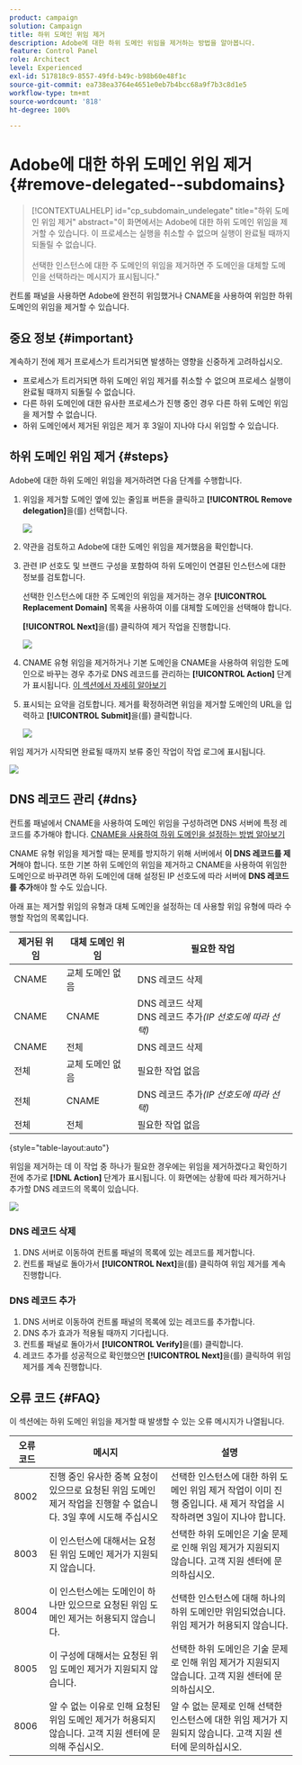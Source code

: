 ```yaml
---
product: campaign
solution: Campaign
title: 하위 도메인 위임 제거
description: Adobe에 대한 하위 도메인 위임을 제거하는 방법을 알아봅니다.
feature: Control Panel
role: Architect
level: Experienced
exl-id: 517818c9-8557-49fd-b49c-b98b60e48f1c
source-git-commit: ea738ea3764e4651e0eb7b4bcc68a9f7b3c8d1e5
workflow-type: tm+mt
source-wordcount: '818'
ht-degree: 100%

---
```


# Adobe에 대한 하위 도메인 위임 제거 {#remove-delegated--subdomains}

>[!CONTEXTUALHELP]
>id="cp_subdomain_undelegate"
>title="하위 도메인 위임 제거"
>abstract="이 화면에서는 Adobe에 대한 하위 도메인 위임을 제거할 수 있습니다. 이 프로세스는 실행을 취소할 수 없으며 실행이 완료될 때까지 되돌릴 수 없습니다.<br><br>선택한 인스턴스에 대한 주 도메인의 위임을 제거하면 주 도메인을 대체할 도메인을 선택하라는 메시지가 표시됩니다."

컨트롤 패널을 사용하면 Adobe에 완전히 위임했거나 CNAME을 사용하여 위임한 하위 도메인의 위임을 제거할 수 있습니다.

## 중요 정보 {#important}

계속하기 전에 제거 프로세스가 트리거되면 발생하는 영향을 신중하게 고려하십시오.

* 프로세스가 트리거되면 하위 도메인 위임 제거를 취소할 수 없으며 프로세스 실행이 완료될 때까지 되돌릴 수 없습니다.
* 다른 하위 도메인에 대한 유사한 프로세스가 진행 중인 경우 다른 하위 도메인 위임을 제거할 수 없습니다.
* 하위 도메인에서 제거된 위임은 제거 후 3일이 지나야 다시 위임할 수 있습니다.

## 하위 도메인 위임 제거 {#steps}

Adobe에 대한 하위 도메인 위임을 제거하려면 다음 단계를 수행합니다.

1. 위임을 제거할 도메인 옆에 있는 줄임표 버튼을 클릭하고 **[!UICONTROL Remove delegation]**&#x200B;을(를) 선택합니다.

   ![](assets/undelegate-subdomain.png)

1. 약관을 검토하고 Adobe에 대한 도메인 위임을 제거했음을 확인합니다.

1. 관련 IP 선호도 및 브랜드 구성을 포함하여 하위 도메인이 연결된 인스턴스에 대한 정보를 검토합니다.

   선택한 인스턴스에 대한 주 도메인의 위임을 제거하는 경우 **[!UICONTROL Replacement Domain]** 목록을 사용하여 이를 대체할 도메인을 선택해야 합니다.

    **[!UICONTROL Next]**&#x200B;을(를) 클릭하여 제거 작업을 진행합니다.

   ![](assets/undelegate-subdomain-details.png)

1. CNAME 유형 위임을 제거하거나 기본 도메인을 CNAME을 사용하여 위임한 도메인으로 바꾸는 경우 추가로 DNS 레코드를 관리하는 **[!UICONTROL Action]** 단계가 표시됩니다. [이 섹션에서 자세히 알아보기](#dns)

1. 표시되는 요약을 검토합니다. 제거를 확정하려면 위임을 제거할 도메인의 URL을 입력하고 **[!UICONTROL Submit]**&#x200B;을(를) 클릭합니다.

   ![](assets/undelegate-submit.png)

위임 제거가 시작되면 완료될 때까지 보류 중인 작업이 작업 로그에 표시됩니다.

![](assets/undelegate-job.png)

## DNS 레코드 관리 {#dns}

컨트롤 패널에서 CNAME을 사용하여 도메인 위임을 구성하려면 DNS 서버에 특정 레코드를 추가해야 합니다. [CNAME을 사용하여 하위 도메인을 설정하는 방법 알아보기](setting-up-new-subdomain.md#use-cnames)

CNAME 유형 위임을 제거할 때는 문제를 방지하기 위해 서버에서 **이 DNS 레코드를 제거**&#x200B;해야 합니다. 또한 기본 하위 도메인의 위임을 제거하고 CNAME을 사용하여 위임한 도메인으로 바꾸려면 하위 도메인에 대해 설정된 IP 선호도에 따라 서버에 **DNS 레코드를 추가**&#x200B;해야 할 수도 있습니다. 

아래 표는 제거할 위임의 유형과 대체 도메인을 설정하는 데 사용할 위임 유형에 따라 수행할 작업의 목록입니다.

| 제거된 위임 | 대체 도메인 위임 | 필요한 작업 |
|  ---  |  ---  |  ---  |
| CNAME | 교체 도메인 없음 | DNS 레코드 삭제 |
| CNAME | CNAME | DNS 레코드 삭제<br/>DNS 레코드 추가&#x200B;*(IP 선호도에 따라 선택)* |
| CNAME | 전체 | DNS 레코드 삭제 |
| 전체 | 교체 도메인 없음 | 필요한 작업 없음 |
| 전체 | CNAME | DNS 레코드 추가&#x200B;*(IP 선호도에 따라 선택)* |
| 전체 | 전체 | 필요한 작업 없음 |

{style="table-layout:auto"}

위임을 제거하는 데 이 작업 중 하나가 필요한 경우에는 위임을 제거하겠다고 확인하기 전에 추가로 **[!DNL Action]** 단계가 표시됩니다. 이 화면에는 상황에 따라 제거하거나 추가할 DNS 레코드의 목록이 있습니다.

![](assets/action-step.png)

### DNS 레코드 삭제

1. DNS 서버로 이동하여 컨트롤 패널의 목록에 있는 레코드를 제거합니다.
1. 컨트롤 패널로 돌아가서 **[!UICONTROL Next]**&#x200B;을(를) 클릭하여 위임 제거를 계속 진행합니다.

### DNS 레코드 추가

1. DNS 서버로 이동하여 컨트롤 패널의 목록에 있는 레코드를 추가합니다.
1. DNS 추가 효과가 적용될 때까지 기다립니다.
1. 컨트롤 패널로 돌아가서 **[!UICONTROL Verify]**&#x200B;을(를) 클릭합니다.
1. 레코드 추가를 성공적으로 확인했으면 **[!UICONTROL Next]**&#x200B;을(를) 클릭하여 위임 제거를 계속 진행합니다.

## 오류 코드 {#FAQ}

이 섹션에는 하위 도메인 위임을 제거할 때 발생할 수 있는 오류 메시지가 나열됩니다.

| 오류 코드 | 메시지 | 설명 |
|  ---  |  ---  |  ---  |
| 8002 | 진행 중인 유사한 중복 요청이 있으므로 요청된 위임 도메인 제거 작업을 진행할 수 없습니다. 3일 후에 시도해 주십시오 | 선택한 인스턴스에 대한 하위 도메인 위임 제거 작업이 이미 진행 중입니다. 새 제거 작업을 시작하려면 3일이 지나야 합니다. |
| 8003 | 이 인스턴스에 대해서는 요청된 위임 도메인 제거가 지원되지 않습니다. | 선택한 하위 도메인은 기술 문제로 인해 위임 제거가 지원되지 않습니다. 고객 지원 센터에 문의하십시오. |
| 8004 | 이 인스턴스에는 도메인이 하나만 있으므로 요청된 위임 도메인 제거는 허용되지 않습니다. | 선택한 인스턴스에 대해 하나의 하위 도메인만 위임되었습니다. 위임 제거가 허용되지 않습니다. |
| 8005 | 이 구성에 대해서는 요청된 위임 도메인 제거가 지원되지 않습니다. | 선택한 하위 도메인은 기술 문제로 인해 위임 제거가 지원되지 않습니다. 고객 지원 센터에 문의하십시오. |
| 8006 | 알 수 없는 이유로 인해 요청된 위임 도메인 제거가 허용되지 않습니다. 고객 지원 센터에 문의해 주십시오. | 알 수 없는 문제로 인해 선택한 인스턴스에 대한 위임 제거가 지원되지 않습니다. 고객 지원 센터에 문의하십시오. |
